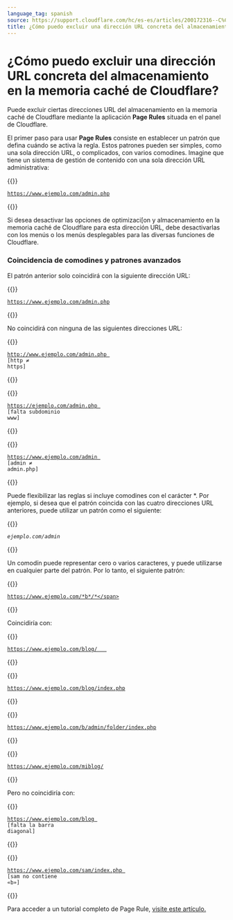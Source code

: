 ```yaml
---
language_tag: spanish
source: https://support.cloudflare.com/hc/es-es/articles/200172316--C%C3%B3mo-puedo-excluir-una-direcci%C3%B3n-URL-concreta-del-almacenamiento-en-la-memoria-cach%C3%A9-de-Cloudflare-
title: ¿Cómo puedo excluir una dirección URL concreta del almacenamiento en la memoria caché de Cloudflare
---
```


# ¿Cómo puedo excluir una dirección URL concreta del almacenamiento en la memoria caché de Cloudflare?

Puede excluir ciertas direcciones URL del almacenamiento en la memoria caché de Cloudflare mediante la aplicación **Page Rules** situada en el panel de Cloudflare.

El primer paso para usar **Page Rules** consiste en establecer un patrón que defina cuándo se activa la regla. Estos patrones pueden ser simples, como una sola dirección URL, o complicados, con varios comodines. Imagine que tiene un sistema de gestión de contenido con una sola dirección URL administrativa:


{{<raw>}}<pre class="CodeBlock CodeBlock-with-rows CodeBlock-scrolls-horizontally CodeBlock-is-light-in-light-theme CodeBlock--language-txt" language="txt"><code><span class="CodeBlock--rows"><span class="CodeBlock--rows-content"><span class="CodeBlock--row"><span class="CodeBlock--row-indicator"></span><div class="CodeBlock--row-content"><span class="CodeBlock--token-plain">https://www.ejemplo.com/admin.php</span></div></span></span></span></code></pre>{{</raw>}}

Si desea desactivar las opciones de optimizaci\[on y almacenamiento en la memoria caché de Cloudflare para esta dirección URL, debe desactivarlas con los menús o los menús desplegables para las diversas funciones de Cloudflare.

### Coincidencia de comodines y patrones avanzados

El patrón anterior solo coincidirá con la siguiente dirección URL:


{{<raw>}}<pre class="CodeBlock CodeBlock-with-rows CodeBlock-scrolls-horizontally CodeBlock-is-light-in-light-theme CodeBlock--language-txt" language="txt"><code><span class="CodeBlock--rows"><span class="CodeBlock--rows-content"><span class="CodeBlock--row"><span class="CodeBlock--row-indicator"></span><div class="CodeBlock--row-content"><span class="CodeBlock--token-plain">https://www.ejemplo.com/admin.php</span></div></span></span></span></code></pre>{{</raw>}}

No coincidirá con ninguna de las siguientes direcciones URL:


{{<raw>}}<pre class="CodeBlock CodeBlock-with-rows CodeBlock-scrolls-horizontally CodeBlock-is-light-in-light-theme CodeBlock--language-txt" language="txt"><code><span class="CodeBlock--rows"><span class="CodeBlock--rows-content"><span class="CodeBlock--row"><span class="CodeBlock--row-indicator"></span><div class="CodeBlock--row-content"><span class="CodeBlock--token-plain">http://www.ejemplo.com/admin.php  [http ≠ https]</span></div></span></span></span></code></pre>{{</raw>}}


{{<raw>}}<pre class="CodeBlock CodeBlock-with-rows CodeBlock-scrolls-horizontally CodeBlock-is-light-in-light-theme CodeBlock--language-txt" language="txt"><code><span class="CodeBlock--rows"><span class="CodeBlock--rows-content"><span class="CodeBlock--row"><span class="CodeBlock--row-indicator"></span><div class="CodeBlock--row-content"><span class="CodeBlock--token-plain">https://ejemplo.com/admin.php  [falta subdominio www]</span></div></span></span></span></code></pre>{{</raw>}}


{{<raw>}}<pre class="CodeBlock CodeBlock-with-rows CodeBlock-scrolls-horizontally CodeBlock-is-light-in-light-theme CodeBlock--language-txt" language="txt"><code><span class="CodeBlock--rows"><span class="CodeBlock--rows-content"><span class="CodeBlock--row"><span class="CodeBlock--row-indicator"></span><div class="CodeBlock--row-content"><span class="CodeBlock--token-plain">https://www.ejemplo.com/admin  [admin ≠ admin.php]</span></div></span></span></span></code></pre>{{</raw>}}

Puede flexibilizar las reglas si incluye comodines con el carácter \*. Por ejemplo, si desea que el patrón coincida con las cuatro direcciones URL anteriores, puede utilizar un patrón como el siguiente:


{{<raw>}}<pre class="CodeBlock CodeBlock-with-rows CodeBlock-scrolls-horizontally CodeBlock-is-light-in-light-theme CodeBlock--language-txt" language="txt"><code><span class="CodeBlock--rows"><span class="CodeBlock--rows-content"><span class="CodeBlock--row"><span class="CodeBlock--row-indicator"></span><div class="CodeBlock--row-content"><span class="CodeBlock--token-plain">*ejemplo.com/admin*</span></div></span></span></span></code></pre>{{</raw>}}

Un comodín puede representar cero o varios caracteres, y puede utilizarse en cualquier parte del patrón. Por lo tanto, el siguiente patrón:


{{<raw>}}<pre class="CodeBlock CodeBlock-with-rows CodeBlock-scrolls-horizontally CodeBlock-is-light-in-light-theme CodeBlock--language-txt" language="txt"><code><span class="CodeBlock--rows"><span class="CodeBlock--rows-content"><span class="CodeBlock--row"><span class="CodeBlock--row-indicator"></span><div class="CodeBlock--row-content"><span class="CodeBlock--token-plain">https://www.ejemplo.com/*b*/*</span></div></span></span></span></code></pre>{{</raw>}}

Coincidiría con:


{{<raw>}}<pre class="CodeBlock CodeBlock-with-rows CodeBlock-scrolls-horizontally CodeBlock-is-light-in-light-theme CodeBlock--language-txt" language="txt"><code><span class="CodeBlock--rows"><span class="CodeBlock--rows-content"><span class="CodeBlock--row"><span class="CodeBlock--row-indicator"></span><div class="CodeBlock--row-content"><span class="CodeBlock--token-plain">https://www.ejemplo.com/blog/   </span></div></span></span></span></code></pre>{{</raw>}}


{{<raw>}}<pre class="CodeBlock CodeBlock-with-rows CodeBlock-scrolls-horizontally CodeBlock-is-light-in-light-theme CodeBlock--language-txt" language="txt"><code><span class="CodeBlock--rows"><span class="CodeBlock--rows-content"><span class="CodeBlock--row"><span class="CodeBlock--row-indicator"></span><div class="CodeBlock--row-content"><span class="CodeBlock--token-plain">https://www.ejemplo.com/blog/index.php</span></div></span></span></span></code></pre>{{</raw>}}


{{<raw>}}<pre class="CodeBlock CodeBlock-with-rows CodeBlock-scrolls-horizontally CodeBlock-is-light-in-light-theme CodeBlock--language-txt" language="txt"><code><span class="CodeBlock--rows"><span class="CodeBlock--rows-content"><span class="CodeBlock--row"><span class="CodeBlock--row-indicator"></span><div class="CodeBlock--row-content"><span class="CodeBlock--token-plain">https://www.ejemplo.com/b/admin/folder/index.php</span></div></span></span></span></code></pre>{{</raw>}}


{{<raw>}}<pre class="CodeBlock CodeBlock-with-rows CodeBlock-scrolls-horizontally CodeBlock-is-light-in-light-theme CodeBlock--language-txt" language="txt"><code><span class="CodeBlock--rows"><span class="CodeBlock--rows-content"><span class="CodeBlock--row"><span class="CodeBlock--row-indicator"></span><div class="CodeBlock--row-content"><span class="CodeBlock--token-plain">https://www.ejemplo.com/miblog/</span></div></span></span></span></code></pre>{{</raw>}}

Pero no coincidiría con:   


{{<raw>}}<pre class="CodeBlock CodeBlock-with-rows CodeBlock-scrolls-horizontally CodeBlock-is-light-in-light-theme CodeBlock--language-txt" language="txt"><code><span class="CodeBlock--rows"><span class="CodeBlock--rows-content"><span class="CodeBlock--row"><span class="CodeBlock--row-indicator"></span><div class="CodeBlock--row-content"><span class="CodeBlock--token-plain">https://www.ejemplo.com/blog  [falta la barra diagonal]   </span></div></span></span></span></code></pre>{{</raw>}}


{{<raw>}}<pre class="CodeBlock CodeBlock-with-rows CodeBlock-scrolls-horizontally CodeBlock-is-light-in-light-theme CodeBlock--language-txt" language="txt"><code><span class="CodeBlock--rows"><span class="CodeBlock--rows-content"><span class="CodeBlock--row"><span class="CodeBlock--row-indicator"></span><div class="CodeBlock--row-content"><span class="CodeBlock--token-plain">https://www.ejemplo.com/sam/index.php  [sam no contiene «b»]</span></div></span></span></span></code></pre>{{</raw>}}

Para acceder a un tutorial completo de Page Rule, [visite este artículo.](https://support.cloudflare.com/entries/22576178-Is-there-a-tutorial-for-PageRules-)
